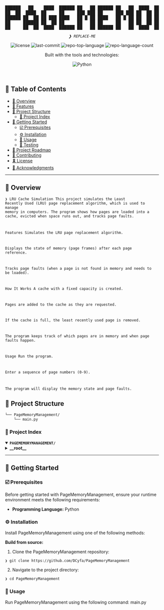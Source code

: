 <div align="center">
<pre>
██████   ██    ████  ██████ ██   ██ ██████ ██   ██  ████  ██████ ██  ██ ██   ██   ██   ██   ██   ██    ████  ██████ ██   ██ ██████ ██   ██ ██████ 
██  ██  ████  ██     ██     ███ ███ ██     ███ ███ ██  ██ ██  ██  ████  ███ ███  ████  ███  ██  ████  ██     ██     ███ ███ ██     ███  ██   ██   
██████ ██  ██ ██ ███ ████   ██ █ ██ ████   ██ █ ██ ██  ██ ██████   ██   ██ █ ██ ██  ██ ██ █ ██ ██  ██ ██ ███ ████   ██ █ ██ ████   ██ █ ██   ██   
██     ██████ ██  ██ ██     ██   ██ ██     ██   ██ ██  ██ ██ ██    ██   ██   ██ ██████ ██  ███ ██████ ██  ██ ██     ██   ██ ██     ██  ███   ██   
██     ██  ██  ████  ██████ ██   ██ ██████ ██   ██  ████  ██  ██   ██   ██   ██ ██  ██ ██   ██ ██  ██  ████  ██████ ██   ██ ██████ ██   ██   ██   
</pre>
</div>
<p align="center">
	<em><code>❯ REPLACE-ME</code></em>
</p>
<p align="center">
	<img src="https://img.shields.io/github/license/DCyfa/PageMemoryManagement?style=social&logo=opensourceinitiative&logoColor=white&color=0080ff" alt="license">
	<img src="https://img.shields.io/github/last-commit/DCyfa/PageMemoryManagement?style=social&logo=git&logoColor=white&color=0080ff" alt="last-commit">
	<img src="https://img.shields.io/github/languages/top/DCyfa/PageMemoryManagement?style=social&color=0080ff" alt="repo-top-language">
	<img src="https://img.shields.io/github/languages/count/DCyfa/PageMemoryManagement?style=social&color=0080ff" alt="repo-language-count">
</p>
<p align="center">Built with the tools and technologies:</p>
<p align="center">
	<img src="https://img.shields.io/badge/Python-3776AB.svg?style=social&logo=Python&logoColor=white" alt="Python">
</p>
<br>

## 🔗 Table of Contents

- [📍 Overview](#-overview)
- [👾 Features](#-features)
- [📁 Project Structure](#-project-structure)
  - [📂 Project Index](#-project-index)
- [🚀 Getting Started](#-getting-started)
  - [☑️ Prerequisites](#-prerequisites)
  - [⚙️ Installation](#-installation)
  - [🤖 Usage](#🤖-usage)
  - [🧪 Testing](#🧪-testing)
- [📌 Project Roadmap](#-project-roadmap)
- [🔰 Contributing](#-contributing)
- [🎗 License](#-license)
- [🙌 Acknowledgments](#-acknowledgments)

---

## 📍 Overview

<code>❯ LRU Cache Simulation
This project simulates the Least Recently Used (LRU) page replacement algorithm, which is used to manage memory in computers. The program shows how pages are loaded into a cache, evicted when space runs out, and tracks page faults.

Features
Simulates the LRU page replacement algorithm.

Displays the state of memory (page frames) after each page reference.

Tracks page faults (when a page is not found in memory and needs to be loaded).

How It Works
A cache with a fixed capacity is created.

Pages are added to the cache as they are requested.

If the cache is full, the least recently used page is removed.

The program keeps track of which pages are in memory and when page faults happen.

Usage
Run the program.

Enter a sequence of page numbers (0-9).

The program will display the memory state and page faults.</code>

## 📁 Project Structure

```sh
└── PageMemoryManagement/
    └── main.py
```


### 📂 Project Index
<details open>
	<summary><b><code>PAGEMEMORYMANAGEMENT/</code></b></summary>
	<details> <!-- __root__ Submodule -->
		<summary><b>__root__</b></summary>
		<blockquote>
			<table>
			<tr>
				<td><b><a href='https://github.com/DCyfa/PageMemoryManagement/blob/master/main.py'>main.py</a></b></td>
				<td><code>❯ REPLACE-ME</code></td>
			</tr>
			</table>
		</blockquote>
	</details>
</details>

---
## 🚀 Getting Started

### ☑️ Prerequisites

Before getting started with PageMemoryManagement, ensure your runtime environment meets the following requirements:

- **Programming Language:** Python


### ⚙️ Installation

Install PageMemoryManagement using one of the following methods:

**Build from source:**

1. Clone the PageMemoryManagement repository:
```sh
❯ git clone https://github.com/DCyfa/PageMemoryManagement
```

2. Navigate to the project directory:
```sh
❯ cd PageMemoryManagement
```

### 🤖 Usage
Run PageMemoryManagement using the following command:
main.py


